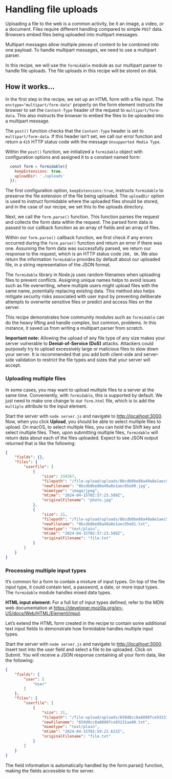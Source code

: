 # Handling file uploads

Uploading a file to the web is a common activity, be it an image, a video, or a document. Files
require different handling compared to simple `POST` data. Browsers embed files being uploaded into
multipart messages.

Multipart messages allow multiple pieces of content to be combined into one payload. To handle
multipart messages, we need to use a multipart parser.

In this recipe, we will use the `formidable` module as our multipart parser to handle file uploads.
The file uploads in this recipe will be stored on disk.

## How it works…

In the first step in the recipe, we set up an HTML form with a file input. The `enctype="multipart/form-data"`
property on the form element instructs the browser to set the `Content-Type` header
of the request to `multipart/form-data`. This also instructs the browser to embed the files to be
uploaded into a multipart message.

The `post()` function checks that the `Content-Type` header is set to `multipart/form-data`.
If this header isn’t set, we call our error function and return a `415` HTTP status code with the message
`Unsupported Media Type`.

Within the `post()` function, we initialized a `formidable` object with configuration options and
assigned it to a constant named form:

```JavaScript
  const form = formidable({
    keepExtensions: true,
    uploadDir: './uploads'
  });
```

The first configuration option, `keepExtensions:true`, instructs `formidable` to preserve the file
extension of the file being uploaded. The `uploadDir` option is used to instruct formidable where
the uploaded files should be stored, and in the case of our recipe, we set this to the uploads directory.

Next, we call the `form.parse()` function. This function parses the request and collects the form
data within the request. The parsed form data is passed to our callback function as an array of fields
and an array of files.

Within our `form.parse()` callback function, we first check if any errors occurred during the `form.parse()`
function and return an error if there was one. Assuming the form data was successfully
parsed, we return our response to the request, which is an HTTP status code `200, OK`. We also return
the information `formidable` provides by default about our uploaded file, in a string representation
of the JSON format.

The `formidable` library in Node.js uses random filenames when uploading files to prevent conflicts.
Assigning unique names helps to avoid issues such as file overwriting, where multiple users might
upload files with the same name, potentially replacing existing data. This method also helps mitigate
security risks associated with user input by preventing deliberate attempts to overwrite sensitive files
or predict and access files on the server.

This recipe demonstrates how community modules such as `formidable` can do the heavy lifting
and handle complex, but common, problems. In this instance, it saved us from writing a multipart
parser from scratch.

**Important note:**
Allowing the upload of any file type of any size makes your server vulnerable to **Denial-of-Service (DoS)**
attacks. Attackers could purposely try to upload excessively large or malicious
files to slow down your server. It is recommended that you add both client-side and server-side
validation to restrict the file types and sizes that your server will accept.

### Uploading multiple files

In some cases, you may want to upload multiple files to a server at the same time. Conveniently, with
`formidable`, this is supported by default. We just need to make one change to our `form.html`
file, which is to add the `multiple` attribute to the input element.

Start the server with `node server.js` and navigate to <http://localhost:3000>. Now,
when you click **Upload**, you should be able to select multiple files to upload. On macOS, to select
multiple files, you can hold the Shift key and select multiple files. Then, upon submitting multiple files,
`formidable` will return data about each of the files uploaded. Expect to see JSON output returned
that is like the following:

```Json
{
    "fields": {},
    "files": {
        "userfile": [
            {
                "size": 334367,
                "filepath": "/file-upload/uploads/8bcdb0be88a49a8e1aec95e00.jpg",
                "newFilename": "8bcdb0be88a49a8e1aec95e00.jpg",
                "mimetype": "image/jpeg",
                "mtime": "2024-04-15T02:57:23.589Z",
                "originalFilename": "photo.jpg"
            },
            {
                "size": 21,
                "filepath": "/file-upload/uploads/8bcdb0be88a49a8e1aec95e01.txt",
                "newFilename": "8bcdb0be88a49a8e1aec95e01.txt",
                "mimetype": "text/plain",
                "mtime": "2024-04-15T02:57:23.589Z",
                "originalFilename": "file.txt"
            }
        ]
    }
}
```

### Processing multiple input types

It’s common for a form to contain a mixture of input types. On top of the file input type, it could contain
text, a password, a date, or more input types. The `formidable` module handles mixed data types.

**HTML input element:**
For a full list of input types defined, refer to the MDN web documentation at
<https://developer.mozilla.org/en-US/docs/Web/HTML/Element/input>.

Let’s extend the HTML form created in the recipe to contain some additional text input fields to
demonstrate how formidable handles multiple input types.

Start the server with `node server.js` and navigate to <http://localhost:3000>. Insert text
into the user field and select a file to be uploaded. Click on Submit.
You will receive a JSON response containing all your form data, like the following:

```Json
{
    "fields": {
        "user": [
            "User"
        ]
    },
    "files": {
        "userfile": [
            {
                "size": 21,
                "filepath": "/file-upload/uploads/659d0cc8a8898fce93231aa00.txt",
                "newFilename": "659d0cc8a8898fce93231aa00.txt",
                "mimetype": "text/plain",
                "mtime": "2024-04-15T02:59:22.633Z",
                "originalFilename": "file.txt"
            }
        ]
    }
}
```

The field information is automatically handled by the form.parse() function, making the fields
accessible to the server.
